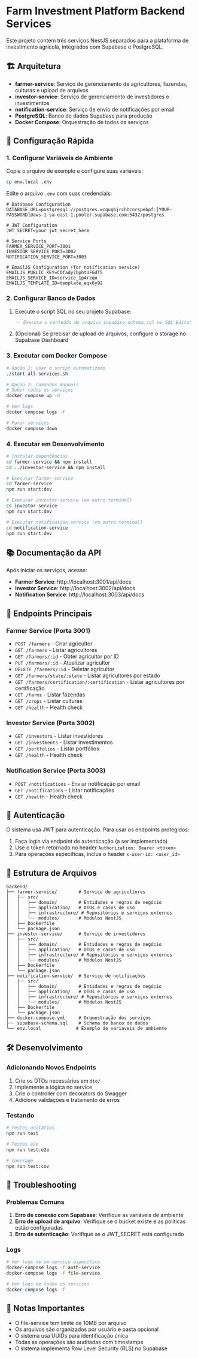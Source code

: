 # Farm Investment Platform Backend Services

Este projeto contém três serviços NestJS separados para a plataforma de investimento agrícola, integrados com Supabase e PostgreSQL.

## 🏗️ Arquitetura

- **farmer-service**: Serviço de gerenciamento de agricultores, fazendas, culturas e upload de arquivos
- **investor-service**: Serviço de gerenciamento de investidores e investimentos
- **notification-service**: Serviço de envio de notificações por email
- **PostgreSQL**: Banco de dados Supabase para produção
- **Docker Compose**: Orquestração de todos os serviços

## 🚀 Configuração Rápida

### 1. Configurar Variáveis de Ambiente

Copie o arquivo de exemplo e configure suas variáveis:

```bash
cp env.local .env
```

Edite o arquivo `.env` com suas credenciais:

```env
# Database Configuration
DATABASE_URL=postgresql://postgres.wcquqbjrchhcnrspebpf:[YOUR-PASSWORD]@aws-1-sa-east-1.pooler.supabase.com:5432/postgres

# JWT Configuration
JWT_SECRET=your_jwt_secret_here

# Service Ports
FARMER_SERVICE_PORT=3001
INVESTOR_SERVICE_PORT=3002
NOTIFICATION_SERVICE_PORT=3003

# EmailJS Configuration (for notification service)
EMAILJS_PUBLIC_KEY=COfady7bphtUFGdT5
EMAILJS_SERVICE_ID=service_1p4rzqo
EMAILJS_TEMPLATE_ID=template_eqx6y92
```

### 2. Configurar Banco de Dados

1. Execute o script SQL no seu projeto Supabase:
   ```sql
   -- Execute o conteúdo do arquivo supabase-schema.sql no SQL Editor do Supabase
   ```

2. (Opcional) Se precisar de upload de arquivos, configure o storage no Supabase Dashboard

### 3. Executar com Docker Compose

```bash
# Opção 1: Usar o script automatizado
./start-all-services.sh

# Opção 2: Comandos manuais
# Subir todos os serviços
docker compose up -d

# Ver logs
docker compose logs -f

# Parar serviços
docker compose down
```

### 4. Executar em Desenvolvimento

```bash
# Instalar dependências
cd farmer-service && npm install
cd ../investor-service && npm install

# Executar farmer-service
cd farmer-service
npm run start:dev

# Executar investor-service (em outro terminal)
cd investor-service
npm run start:dev

# Executar notification-service (em outro terminal)
cd notification-service
npm run start:dev
```

## 📚 Documentação da API

Após iniciar os serviços, acesse:

- **Farmer Service**: http://localhost:3001/api/docs
- **Investor Service**: http://localhost:3002/api/docs
- **Notification Service**: http://localhost:3003/api/docs

## 🔧 Endpoints Principais

### Farmer Service (Porta 3001)

- `POST /farmers` - Criar agricultor
- `GET /farmers` - Listar agricultores
- `GET /farmers/:id` - Obter agricultor por ID
- `PUT /farmers/:id` - Atualizar agricultor
- `DELETE /farmers/:id` - Deletar agricultor
- `GET /farmers/state/:state` - Listar agricultores por estado
- `GET /farmers/certification/:certification` - Listar agricultores por certificação
- `GET /farms` - Listar fazendas
- `GET /crops` - Listar culturas
- `GET /health` - Health check

### Investor Service (Porta 3002)

- `GET /investors` - Listar investidores
- `GET /investments` - Listar investimentos
- `GET /portfolios` - Listar portfólios
- `GET /health` - Health check

### Notification Service (Porta 3003)

- `POST /notifications` - Enviar notificação por email
- `GET /notifications` - Listar notificações
- `GET /health` - Health check

## 🔐 Autenticação

O sistema usa JWT para autenticação. Para usar os endpoints protegidos:

1. Faça login via endpoint de autenticação (a ser implementado)
2. Use o token retornado no header `Authorization: Bearer <token>`
3. Para operações específicas, inclua o header `x-user-id: <user_id>`

## 📁 Estrutura de Arquivos

```
backend/
├── farmer-service/        # Serviço de agricultores
│   ├── src/
│   │   ├── domain/        # Entidades e regras de negócio
│   │   ├── application/   # DTOs e casos de uso
│   │   ├── infrastructure/ # Repositórios e serviços externos
│   │   └── modules/       # Módulos NestJS
│   ├── Dockerfile
│   └── package.json
├── investor-service/      # Serviço de investidores
│   ├── src/
│   │   ├── domain/        # Entidades e regras de negócio
│   │   ├── application/   # DTOs e casos de uso
│   │   ├── infrastructure/ # Repositórios e serviços externos
│   │   └── modules/       # Módulos NestJS
│   ├── Dockerfile
│   └── package.json
├── notification-service/  # Serviço de notificações
│   ├── src/
│   │   ├── domain/        # Entidades e regras de negócio
│   │   ├── application/   # DTOs e casos de uso
│   │   ├── infrastructure/ # Repositórios e serviços externos
│   │   └── modules/       # Módulos NestJS
│   ├── Dockerfile
│   └── package.json
├── docker-compose.yml     # Orquestração dos serviços
├── supabase-schema.sql    # Schema do banco de dados
└── env.local             # Exemplo de variáveis de ambiente
```

## 🛠️ Desenvolvimento

### Adicionando Novos Endpoints

1. Crie os DTOs necessários em `dto/`
2. Implemente a lógica no service
3. Crie o controller com decorators do Swagger
4. Adicione validações e tratamento de erros

### Testando

```bash
# Testes unitários
npm run test

# Testes e2e
npm run test:e2e

# Coverage
npm run test:cov
```

## 🐛 Troubleshooting

### Problemas Comuns

1. **Erro de conexão com Supabase**: Verifique as variáveis de ambiente
2. **Erro de upload de arquivo**: Verifique se o bucket existe e as políticas estão configuradas
3. **Erro de autenticação**: Verifique se o JWT_SECRET está configurado

### Logs

```bash
# Ver logs de um serviço específico
docker-compose logs -f auth-service
docker-compose logs -f file-service

# Ver logs de todos os serviços
docker-compose logs -f
```

## 📝 Notas Importantes

- O file-service tem limite de 10MB por arquivo
- Os arquivos são organizados por usuário e pasta opcional
- O sistema usa UUIDs para identificação única
- Todas as operações são auditadas com timestamps
- O sistema implementa Row Level Security (RLS) no Supabase
